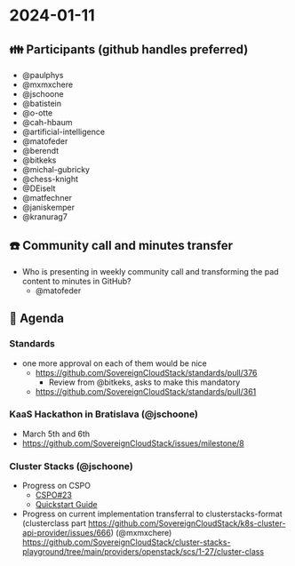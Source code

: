 # 2024-01-11
## :family: Participants (github handles preferred)

* @paulphys
* @mxmxchere
* @jschoone
* @batistein
* @o-otte
* @cah-hbaum
* @artificial-intelligence
* @matofeder
* @berendt
* @bitkeks
* @michal-gubricky
* @chess-knight
* @DEiselt
* @matfechner
* @janiskemper
* @kranurag7

## :telephone: Community call and minutes transfer
* Who is presenting in weekly community call and transforming the pad content to minutes in GitHub?
    * @matofeder

## :notebook: Agenda
### Standards
* one more approval on each of them would be nice
    * https://github.com/SovereignCloudStack/standards/pull/376
        * Review from @bitkeks, asks to make this mandatory
    * https://github.com/SovereignCloudStack/standards/pull/361

### KaaS Hackathon in Bratislava (@jschoone)
- March 5th and 6th
- https://github.com/SovereignCloudStack/issues/milestone/8

### Cluster Stacks (@jschoone)
- Progress on CSPO
    - [CSPO#23](https://github.com/SovereignCloudStack/cluster-stack-provider-openstack/pull/23)
    - [Quickstart Guide](https://input.scs.community/cspo-PR23?view#)
- Progress on current implementation transferral to clusterstacks-format (clusterclass part https://github.com/SovereignCloudStack/k8s-cluster-api-provider/issues/666) (@mxmxchere) https://github.com/SovereignCloudStack/cluster-stacks-playground/tree/main/providers/openstack/scs/1-27/cluster-class
